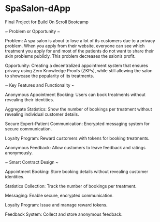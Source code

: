 # SpaSalon-dApp
Final Project for Build On Scroll Bootcamp

~ Problem or Opportunity ~ 

Problem: A spa salon is about to lose a lot of its customers due to a privacy problem. When you apply from their website, everyone can see which treatment you apply for and most of the patients do not want to share their skin problems publicly. This problem decreases the salon’s profit.

Opportunity: Creating a decentralized appointment system that ensures privacy using Zero Knowledge Proofs (ZKPs), while still allowing the salon to showcase the popularity of its treatments.

~ Key Features and Functionality ~

Anonymous Appointment Booking:
Users can book treatments without revealing their identities.

Aggregate Statistics:
Show the number of bookings per treatment without revealing individual customer details.

Secure Expert-Patient Communication:
Encrypted messaging system for secure communication.

Loyalty Program:
Reward customers with tokens for booking treatments.

Anonymous Feedback:
Allow customers to leave feedback and ratings anonymously.


~ Smart Contract Design ~ 

Appointment Booking:
Store booking details without revealing customer identities.

Statistics Collection:
Track the number of bookings per treatment.

Messaging:
Enable secure, encrypted communication.

Loyalty Program:
Issue and manage reward tokens.

Feedback System:
Collect and store anonymous feedback.







